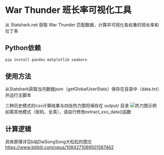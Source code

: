 # War Thunder 班长率可视化工具

从 Statshark.net 获取 War Thunder 匹配数据，计算并可视化各权重的班长率和壮丁率

## Python依赖
```bash
pip install pandas matplotlib seaborn
```

## 使用方法

从Statshark获取当月数据json（getGlobalUserStats）保存在目录中（data.txt）并运行主脚本

三种历史模式的csv计算结果与四张热力图将保存在 output/ 目录
![热力图示例](output/ARB/heatmap.png "分房概率热力图")
如需其他模式（街机、全真），请自行修改extract_xxx_data()函数


## 计算逻辑
具体原理详见b站DaiSongSong大松松的图文
https://www.bilibili.com/opus/1084271069501587462
